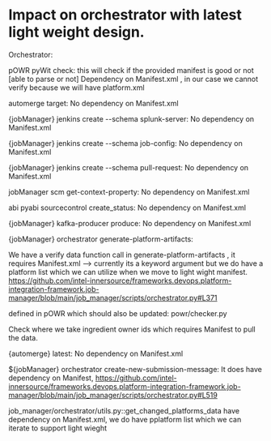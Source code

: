 # Impact on orchestrator with latest light weight design.

Orchestrator:


pOWR pyWit check:
this will check if the provided manifest is good or not [able to parse or not]
Dependency on Manifest.xml , in our case we cannot verify because we will have platform.xml


automerge target:
No dependency on Manifest.xml 


{jobManager} jenkins create --schema splunk-server:
No dependency on Manifest.xml 

{jobManager} jenkins create --schema job-config:
No dependency on Manifest.xml 


{jobManager} jenkins create --schema pull-request:
No dependency on Manifest.xml 

jobManager scm get-context-property:
No dependency on Manifest.xml 

abi pyabi sourcecontrol create_status:
No dependency on Manifest.xml 

{jobManager} kafka-producer produce:
No dependency on Manifest.xml 

{jobManager} orchestrator generate-platform-artifacts:

We have a verify data function call in generate-platform-artifacts , it requires Manifest.xml --> currently its a keyword argument but we do have a platform list which we can utilize when we move to light wight manifest.
https://github.com/intel-innersource/frameworks.devops.platform-integration-framework.job-manager/blob/main/job_manager/scripts/orchestrator.py#L371

defined in pOWR which should also be updated:
powr/checker.py

Check where we take ingredient owner ids which requires Manifest to pull the data.

{automerge} latest:
No dependency on Manifest.xml 

${jobManager} orchestrator create-new-submission-message:
It does have dependency on Manifest,
https://github.com/intel-innersource/frameworks.devops.platform-integration-framework.job-manager/blob/main/job_manager/scripts/orchestrator.py#L519

job_manager/orchestrator/utils.py::get_changed_platforms_data have dependency on Manifest.xml, we do have pplatform list which we can iterate to support light wieght





